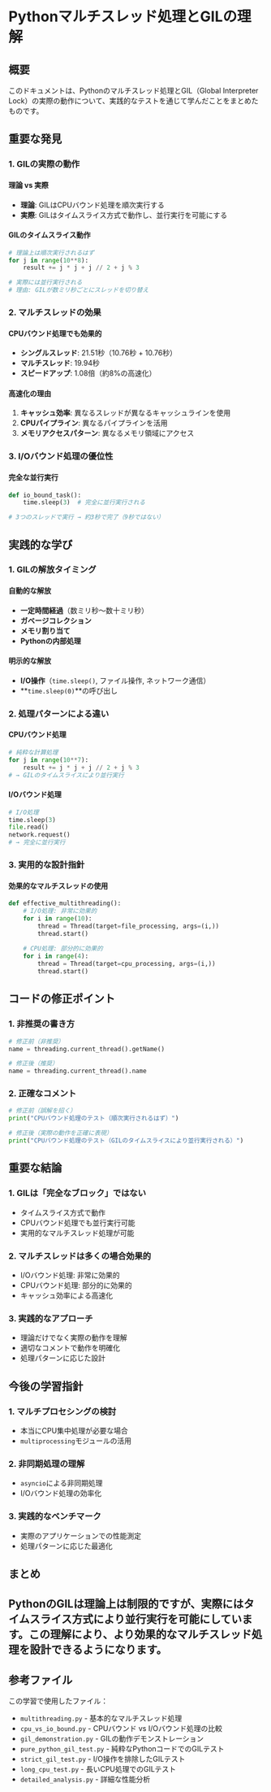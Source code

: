 # Pythonマルチスレッド処理とGILの理解

## 概要

このドキュメントは、Pythonのマルチスレッド処理とGIL（Global Interpreter Lock）の実際の動作について、実践的なテストを通じて学んだことをまとめたものです。

## 重要な発見

### 1. GILの実際の動作

#### 理論 vs 実際
- **理論**: GILはCPUバウンド処理を順次実行する
- **実際**: GILはタイムスライス方式で動作し、並行実行を可能にする

#### GILのタイムスライス動作
```python
# 理論上は順次実行されるはず
for j in range(10**8):
    result += j * j + j // 2 + j % 3

# 実際には並行実行される
# 理由: GILが数ミリ秒ごとにスレッドを切り替え
```

### 2. マルチスレッドの効果

#### CPUバウンド処理でも効果的
- **シングルスレッド**: 21.51秒（10.76秒 + 10.76秒）
- **マルチスレッド**: 19.94秒
- **スピードアップ**: 1.08倍（約8%の高速化）

#### 高速化の理由
1. **キャッシュ効率**: 異なるスレッドが異なるキャッシュラインを使用
2. **CPUパイプライン**: 異なるパイプラインを活用
3. **メモリアクセスパターン**: 異なるメモリ領域にアクセス

### 3. I/Oバウンド処理の優位性

#### 完全な並行実行
```python
def io_bound_task():
    time.sleep(3)  # 完全に並行実行される

# 3つのスレッドで実行 → 約3秒で完了（9秒ではない）
```

## 実践的な学び

### 1. GILの解放タイミング

#### 自動的な解放
- **一定時間経過**（数ミリ秒〜数十ミリ秒）
- **ガベージコレクション**
- **メモリ割り当て**
- **Pythonの内部処理**

#### 明示的な解放
- **I/O操作**（`time.sleep()`, ファイル操作, ネットワーク通信）
- **`time.sleep(0)`**の呼び出し

### 2. 処理パターンによる違い

#### CPUバウンド処理
```python
# 純粋な計算処理
for j in range(10**7):
    result += j * j + j // 2 + j % 3
# → GILのタイムスライスにより並行実行
```

#### I/Oバウンド処理
```python
# I/O処理
time.sleep(3)
file.read()
network.request()
# → 完全に並行実行
```

### 3. 実用的な設計指針

#### 効果的なマルチスレッドの使用
```python
def effective_multithreading():
    # I/O処理: 非常に効果的
    for i in range(10):
        thread = Thread(target=file_processing, args=(i,))
        thread.start()
    
    # CPU処理: 部分的に効果的
    for i in range(4):
        thread = Thread(target=cpu_processing, args=(i,))
        thread.start()
```

## コードの修正ポイント

### 1. 非推奨の書き方
```python
# 修正前（非推奨）
name = threading.current_thread().getName()

# 修正後（推奨）
name = threading.current_thread().name
```

### 2. 正確なコメント
```python
# 修正前（誤解を招く）
print("CPUバウンド処理のテスト（順次実行されるはず）")

# 修正後（実際の動作を正確に表現）
print("CPUバウンド処理のテスト（GILのタイムスライスにより並行実行される）")
```

## 重要な結論

### 1. GILは「完全なブロック」ではない
- タイムスライス方式で動作
- CPUバウンド処理でも並行実行可能
- 実用的なマルチスレッド処理が可能

### 2. マルチスレッドは多くの場合効果的
- I/Oバウンド処理: 非常に効果的
- CPUバウンド処理: 部分的に効果的
- キャッシュ効率による高速化

### 3. 実践的なアプローチ
- 理論だけでなく実際の動作を理解
- 適切なコメントで動作を明確化
- 処理パターンに応じた設計

## 今後の学習指針

### 1. マルチプロセシングの検討
- 本当にCPU集中処理が必要な場合
- `multiprocessing`モジュールの活用

### 2. 非同期処理の理解
- `asyncio`による非同期処理
- I/Oバウンド処理の効率化

### 3. 実践的なベンチマーク
- 実際のアプリケーションでの性能測定
- 処理パターンに応じた最適化

## まとめ

PythonのGILは理論上は制限的ですが、実際にはタイムスライス方式により並行実行を可能にしています。この理解により、より効果的なマルチスレッド処理を設計できるようになります。
---

## 参考ファイル

この学習で使用したファイル：
- `multithreading.py` - 基本的なマルチスレッド処理
- `cpu_vs_io_bound.py` - CPUバウンド vs I/Oバウンド処理の比較
- `gil_demonstration.py` - GILの動作デモンストレーション
- `pure_python_gil_test.py` - 純粋なPythonコードでのGILテスト
- `strict_gil_test.py` - I/O操作を排除したGILテスト
- `long_cpu_test.py` - 長いCPU処理でのGILテスト
- `detailed_analysis.py` - 詳細な性能分析 